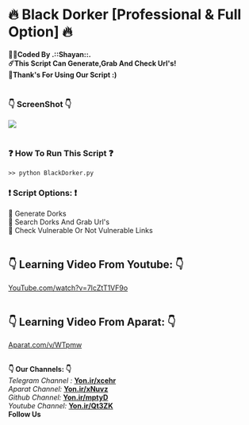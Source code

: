 # :fire: Black Dorker [Professional & Full Option] :fire:
<b>:man_technologist:Coded By .::Shayan::.</b></br>
<b>:comet:This Script Can Generate,Grab And Check Url's!</b></br>
<b>:pray:Thank's For Using Our Script :)</b></br></br>

### :point_down: ScreenShot :point_down:

<img src="http://s8.picofile.com/file/8360027784/Shot1.png" /></br></br>

### :question: How To Run This Script :question:
```batch
>> python BlackDorker.py
```

### :exclamation: Script Options: :exclamation:
:low_brightness: Generate Dorks</br>
:low_brightness: Search Dorks And Grab Url's</br>
:low_brightness: Check Vulnerable Or Not Vulnerable Links</br></br>

## :point_down: Learning Video From Youtube: :point_down:
<a href="https://youtube.com/watch?v=kq8F7ZCvGLc">YouTube.com/watch?v=7lcZtT1VF9o</a></br></br>

## :point_down: Learning Video From Aparat: :point_down:
<a href="https://aparat.com/v/WTpmw">Aparat.com/v/WTpmw</a></br></br>

<b>:point_down: Our Channels: :point_down:</b><br/>
<i>Telegram Channel : </i><b><a href="https://Yon.ir/xcehr">Yon.ir/xcehr</a></b><br/>
<i>Aparat Channel: </i><b><a href="https://Yon.ir/xNuvz">Yon.ir/xNuvz</a></b><br/>
<i>Github Channel: </i><b><a href="https://Yon.ir/mptyD">Yon.ir/mptyD</a></b><br/>
<i>Youtube Channel: </i><b><a href="https://Yon.ir/Qt3ZK">Yon.ir/Qt3ZK</a></b><br/>
<b>Follow Us</b>
